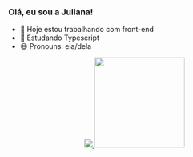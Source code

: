 ### Olá, eu sou a Juliana!


- 🔭 Hoje estou trabalhando com front-end
- 🌱 Estudando Typescript
- 😄 Pronouns: ela/dela

<div align="center">
  <a href="https://github.com/majuolyveira">
  <img src="https://github-readme-stats.vercel.app/api?username=majuolyveira&show_icons=true&theme=dracula&include_all_commits=true&count_private=true"/>
  <img height="180em" src="https://github-readme-stats.vercel.app/api/top-langs/?username=majuolyveira&layout=compact&langs_count=7&theme=dracula"/>
</div>


